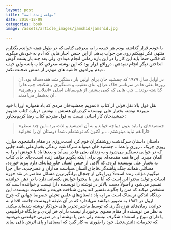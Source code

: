 ```yaml
---
layout: post
title: "مؤلف زنده است"
date: 2016-12-09
categories: book
image: /assets/article_images/jamshid/jamshid.jpg

---
```

با خودم قرار گذاشته بودم هر جمعه را به معرفی کتابی که در طول هفته خواندم بگذارم منتهی فکر نمیکنم روی من جواب بدهد, از این جنس اجبار هایی که آدم به خودش میگوید که فلانی حتماً باید این کار را در این بازه زمانی انجام میدادی ولی بعد چند بار پشت گوش انداختن دیگر انجام نمیدهی.  در‌واقع قرار بود که این نوشته معرفی کتاب باشه ولی حیف دیدم پیرامون حاشیه های مهم‌تر از متنش صحبت نکنم .

>در اوایل سال ۱۹۷۹ که جمشید خان برای اولین بار دستگیر شد،هفده‌ساله بود. آن روزها بعثی ها در سرتاسر خاک عراق، بنای تعقیب و دستگیری و شکنجه چپ ها را گذاشته بودند… چپ هایی که کمی پیشتر، از هم‌پیمانان اصلی «انقلاب و رهبری» آن به‌شمار می‌آمدند.

نقل قول بالا نقل قولی از کتاب «عمویم جمشیدخان مردی که باد همواره اورا با خود میبرد» نوشته بختیار علی نویسنده کردزبان هستش .
نوشتن درباره کتاب عمویم جمشیدخان کار آسانی نیست به قول مترجم کتاب رضا کریم‌مجاور:
>«جمشیدخان را باید بدون دیباچه خواند و به آن اندیشید و لذت برد…این چند سطر را هم نباید مینوشتم … و اکنون که نوشته‌ام ،شما دوستان آن را نخوانید!»

داستان داستان سرگذشت روشنفکران قوم کرد است،روزی در مقام دانشجوی مبارز، روزی چریک ، روزی واعظ… جمشید خان میتواند سرگذشت زندگی بختیارعلی باشد جایی که در جوانی دستگیر می‌شود و به زندان بعثی ها در می‌آید و بعدها باد با خودش او را به آلمان میبرد.
این‌ها همه مقدمه‌ای بود برای اینکه بگویم مؤلف زنده است،جای جای کتاب به بختیار علی نویسنده کردی که آلامی از جنس انسان خاورمیانه‌ای دارد پیوند خورده، مسائلی همانند جنگ،پناهندگی،قاچاق انسان،سیاست مداران و عصرجدید.
حال چرا میگویم مؤلف زنده است؟
 زیرا یکی از جنجال برانگیزترین مسائل معاصر در نقد حوزه ادبیات و تولید محتوا این است که آیا متن یا محتوا خوانش یکسانی دارد یا در ذهن خواننده تفسیر می‌شود و اصولاً دست بالاتر در نوشته را نویسنده دارا نیست و خواننده است که مشخص میکند که متن را چگونه تفسیر کند بدون شناخت هویت و شخصیت نویسنده.
 این دیدگاه اندکی ترسناک است مرا به یاد داستان‌های علمی تخیلی خصوصا جهانی که جرج ارول در ۱۹۸۴ به تصویر میکشد می‌اندازد که در آن طبقه فرودست جامعه اقدام به خواندن رمان‌های هرزه‌نگاری که توسط ماشین‌تحریر های خودکار نوشته شده‌اند میکند. 
به نظر من نویسنده از مقام معنوی برخوردار نیست دارای فر ایزدی و جایگاه فراطبیعی یا دارای نبوغ و استعداد شگرف نیست ولی متن یا نوشته او در صورتی خواندنی می‌شود که تجربیات،دانش،تخیل خود را طوری به کار گیرد که امضای او پای اثرش باقی بماند.
